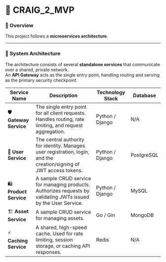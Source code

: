 # 🚀 CRAIG_2_MVP

### 🧠 Overview
This project follows a **microservices architecture**.  

---

### 🧩 System Architecture
The architecture consists of several **standalone services** that communicate over a shared, private network.  
An **API Gateway** acts as the single entry point, handling routing and serving as the primary security checkpoint.

| Service Name        | Description                                                                 | Technology Stack         | Database     |
|----------------------|------------------------------------------------------------------------------|--------------------------|--------------|
| 🛡️ **Gateway Service**   | The single entry point for all client requests. Handles routing, rate limiting, and request aggregation. | Python / Django          | N/A          |
| 👤 **User Service**      | The central authority for identity. Manages user registration, login, and the creation/signing of JWT access tokens. | Python / Django          | PostgreSQL   |
| 🛍️ **Product Service**   | A sample CRUD service for managing products. Authorizes requests by validating JWTs issued by the User Service. | Python / Django          | MySQL        |
| 🏗️ **Asset Service**     | A sample CRUD service for managing assets.  | Go / Gin                 | MongoDB      |
| ⚡ **Caching Service**   | A shared, high-speed cache. Used for rate limiting, session storage, or caching API responses. | Redis                    | N/A          |